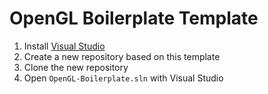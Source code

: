 # OpenGL Boilerplate Template

1. Install [Visual Studio](https://visualstudio.microsoft.com/de/downloads/)
2. Create a new repository based on this template
3. Clone the new repository
4. Open ```OpenGL-Boilerplate.sln``` with Visual Studio

